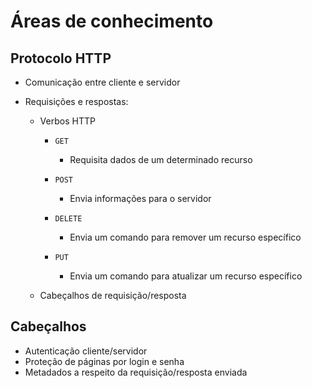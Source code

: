 # Áreas de conhecimento

## Protocolo HTTP

* Comunicação entre cliente e servidor

* Requisições e respostas:
    * Verbos HTTP
        * `GET`
            * Requisita dados de um determinado recurso

        * `POST`
            * Envia informações para o servidor

        * `DELETE`
            * Envia um comando para remover um recurso específico

        * `PUT`
            * Envia um comando para atualizar um recurso específico

    * Cabeçalhos de requisição/resposta

## Cabeçalhos

* Autenticação cliente/servidor
* Proteção de páginas por login e senha
* Metadados a respeito da requisição/resposta enviada
